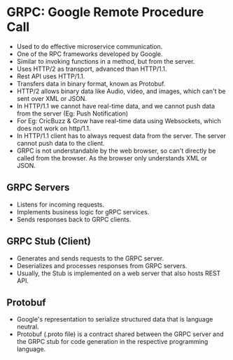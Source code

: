 # GRPC: Google Remote Procedure Call

- Used to do effective microservice communication.
-  One of the RPC frameworks developed by Google.
-  Similar to invoking functions in a method, but from the server.
-  Uses HTTP/2 as transport, advanced than HTTP/1.1.
-  Rest API uses HTTP/1.1.
-  Transfers data in binary format, known as Protobuf.
-  HTTP/2 allows binary data like Audio, video, and images, which can't be sent over XML or JSON.
-  In HTTP/1.1 we cannot have real-time data, and we cannot push data from the server (Eg: Push Notification)
-  For Eg: CricBuzz & Grow have real-time data using Websockets, which does not work on http/1.1.
-  In HTTP/1.1 client has to always request data from the server. The server cannot push data to the client.
-  GRPC is not understandable by the web browser, so can't directly be called from the browser. As the browser only understands XML or JSON.

## GRPC Servers
- Listens for incoming requests.
- Implements business logic for gRPC services.
- Sends responses back to GRPC clients.

## GRPC Stub (Client)
- Generates and sends requests to the GRPC server.
- Deserializes and processes responses from GRPC servers.
- Usually, the Stub is implemented on a web server that also hosts REST API.

## Protobuf
- Google's representation to serialize structured data that is language neutral.
- Protobuf (.proto file) is a contract shared between the GRPC server and the GRPC stub for code generation in the respective programming language.
